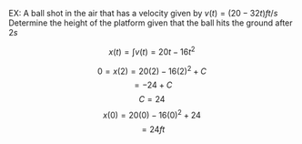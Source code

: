 

EX: A ball shot in the air that has a velocity given by $v(t) = (20 -32t) ft/s$ Determine the height of the platform given that the ball hits the ground after $2s$

$$x(t) = \int v(t) = 20t -16t^2$$

$$0 = x(2) = 20(2) -16(2)^{2}+ C $$
$$ = -24 +C$$$$C = 24$$$$x(0) = 20(0) -16(0)^{2}+ 24$$
$$ = 24ft$$
